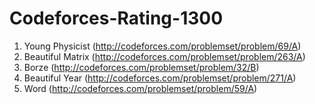 # Codeforces-Rating-1300

1. Young Physicist (http://codeforces.com/problemset/problem/69/A)
2. Beautiful Matrix (http://codeforces.com/problemset/problem/263/A)
4. Borze (http://codeforces.com/problemset/problem/32/B)
5. Beautiful Year (http://codeforces.com/problemset/problem/271/A)
7. Word (http://codeforces.com/problemset/problem/59/A)